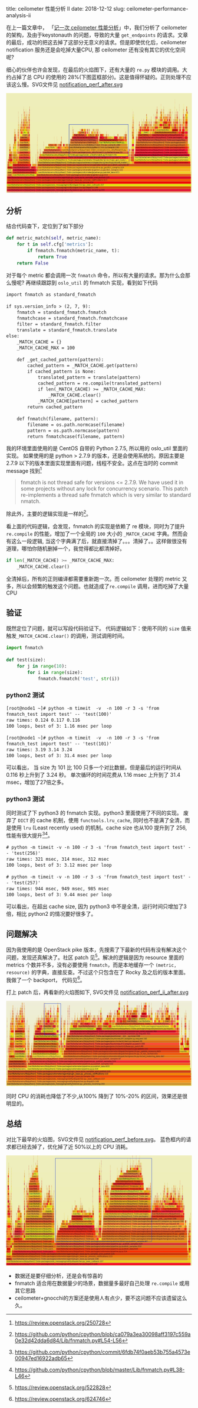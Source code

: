 title: ceilometer 性能分析 II
date: 2018-12-12
slug: ceilometer-performance-analysis-ii

在上一篇文章中， 「[记一次 ceilometer 性能分析](ceilometer-performance-analysis.html)」中，我们分析了 ceilometer 的架构，及由于keystonauth 的问题，导致的大量 `get_endpoints` 的请求。文章的最后，成功的把这去掉了这部分无意义的请求。但是即使优化后，ceilometer notification 服务还是会吃掉大量CPU, 那 ceilometer 还有没有其它的优化空间呢?

细心的伙伴也许会发现，在最后的火焰图下，还有大量的 `re.py` 模块的调用。大约占掉了总 CPU 的使用的 28%(下图蓝框部分)。这是值得怀疑的。正则处理不应该这么慢。SVG文件见 [notification_perf_after.svg](images/ceilometer-perf/notification_perf_after.svg)

![notification perf ii_before](images/ceilometer-perf/notification_perf_ii_before.jpg)

## 分析 

结合代码查下，定位到了如下部分

```python
def metric_match(self, metric_name):
    for t in self.cfg['metrics']:
        if fnmatch.fnmatch(metric_name, t):
            return True
    return False
```

对于每个 metric 都会调用一次 `fnmatch` 命令，所以有大量的请求。那为什么会那么慢呢? 再继续跟踪到 `oslo_util` 的 fnmatch 实现，看到如下代码 

```
import fnmatch as standard_fnmatch

if sys.version_info > (2, 7, 9):
    fnmatch = standard_fnmatch.fnmatch
    fnmatchcase = standard_fnmatch.fnmatchcase
    filter = standard_fnmatch.filter
    translate = standard_fnmatch.translate
else:
    _MATCH_CACHE = {}
    _MATCH_CACHE_MAX = 100

    def _get_cached_pattern(pattern):
        cached_pattern = _MATCH_CACHE.get(pattern)
        if cached_pattern is None:
            translated_pattern = translate(pattern)
            cached_pattern = re.compile(translated_pattern)
            if len(_MATCH_CACHE) >= _MATCH_CACHE_MAX:
                _MATCH_CACHE.clear()
            _MATCH_CACHE[pattern] = cached_pattern
        return cached_pattern

    def fnmatch(filename, pattern):
        filename = os.path.normcase(filename)
        pattern = os.path.normcase(pattern)
        return fnmatchcase(filename, pattern)
```

我的环境里面使用的是 CentOS 自带的 Python 2.7.5, 所以用的 oslo_util 里面的实现。 如果使用的是 python > 2.7.9 的版本，还是会使用系统的。原因主要是 2.7.9 以下的版本里面实现里面有问题，线程不安全。这点在当时的 commit message 找到[^1]

> fnmatch is not thread safe for versions <= 2.7.9. We have used it in some projects without any lock for concurrency scenario. This patch re-implements a thread safe fnmatch which is very similar to standard nmatch.

除此外，主要的逻辑实现是一样的[^2]。

看上面的代码逻辑，会发现，fnmatch 的实现是依赖了 re 模块，同时为了提升 `re.compile` 的性能，增加了一个全局的 `100` 大小的 `_MATCH_CACHE` 字典。然而会有这么一段逻辑, 当这个字典满了后，就直接清掉了。。。清掉了。。这样做很没有道理，哪怕你随机删掉一个，我觉得都比都清掉好。

```python
if len(_MATCH_CACHE) >= _MATCH_CACHE_MAX:
    _MATCH_CACHE.clear()
```

全清掉后，所有的正则编译都需要重新跑一次。而 ceilometer 处理的 metric 又多，所以会频繁的触发这个问题。也就造成了`re.compile` 调用，进而吃掉了大量 CPU


## 验证

既然定位了问题，就可以写段代码验证下。 代码逻辑如下：使用不同的 `size` 值来触发`_MATCH_CACHE.clear()` 的调用，测试调用时间。

```python
import fnmatch

def test(size):
    for j in range(10):
        for i in range(size):
            fnmatch.fnmatch('test', str(i))
```

### python2 测试

```
[root@node1 ~]# python -m timeit  -v  -n 100 -r 3 -s 'from fnmatch_test import test' -- 'test(100)' 
raw times: 0.124 0.117 0.116
100 loops, best of 3: 1.16 msec per loop

[root@node1 ~]# python -m timeit  -v  -n 100 -r 3 -s 'from fnmatch_test import test' -- 'test(101)' 
raw times: 3.19 3.14 3.24
100 loops, best of 3: 31.4 msec per loop
```

可以看出， 当 size 为 101 比 100 只多一个对比数据，但是最后的运行时间从 0.116 秒上升到了 3.24 秒。 单次循环的时间花费从 1.16 msec 上升到了 31.4 msec，增加了27倍之多。

### python3 测试

同时测试了下 python3 的 fnmatch 实现。python3 里面使用了不同的实现。 废弃了 `DICT` 的 cache 机制，使用 `functools.lru_cache`, 同时也不是满了全清，而是使用 `lru` (Least recently used) 的机制。cache size 也从100 提升到了 256, 性能有很大提升[^3][^4]。

```
# python -m timeit -v -n 100 -r 3 -s 'from fnmatch_test import test' -- 'test(256)'
raw times: 321 msec, 314 msec, 312 msec
100 loops, best of 3: 3.12 msec per loop

# python -m timeit -v -n 100 -r 3 -s 'from fnmatch_test import test' -- 'test(257)'
raw times: 944 msec, 949 msec, 985 msec
100 loops, best of 3: 9.44 msec per loop
```

可以看出，在超出 cache size, 因为 python3 中不是全清，运行时间只增加了3倍，相比 python2 的情况要好很多了。

## 问题解决

因为我使用的是 OpenStack pike 版本，先搜索了下最新的代码有没有解决这个问题，发现还真解决了。社区 patch 见[^5]。解决的逻辑是因为 resource 里面的 metrics 个数并不多，没有必要使用 `fnmatch`，而是本地缓存一个 `(metric, resource)` 的字典，直接反查。不过这个只包含在了 Rocky 及之后的版本里面。我做了一个 backport， 代码见[^6]。

打上 patch 后，再看新的火焰图如下, SVG文件见 [notification_perf_ii_after.svg](images/ceilometer-perf/notification_perf_ii_after.svg)

![notification perf ii_after](images/ceilometer-perf/notification_perf_ii_after.jpg)

同时 CPU 的消耗也降低了不少,从100% 降到了 10%-20% 的区间，效果还是很明显的。

## 总结

对比下最早的火焰图，SVG文件见 [notification_perf_before.svg](images/ceilometer-perf/notification_perf_before.svg)。 蓝色框内的请求都已经去掉了，优化掉了近 50%以上的 CPU 消耗。

![notification perf ii_finally](images/ceilometer-perf/notification_perf_ii_finally.jpg)


- 数据还是要仔细分析，还是会有惊喜的
- fnmatch 适合用在数据量少的场景，数据量多最好自己处理 `re.compile` 或用其它思路
- ceilometer+gnocchi的方案还是使用人有点少，要不这问题不应该遗留这么久。


[^1]: <https://review.openstack.org/250728>
[^2]: <https://github.com/python/cpython/blob/ca079a3ea30098aff3197c559a0e32d42dda6d84/Lib/fnmatch.py#L54-L56>
[^3]: <https://github.com/python/cpython/commit/6fdb74f0aeb53b755a4573e00947ed16922adb65>
[^4]: <https://github.com/python/cpython/blob/master/Lib/fnmatch.py#L38-L46>
[^5]: <https://review.openstack.org/522828>
[^6]: <https://review.openstack.org/624746>
